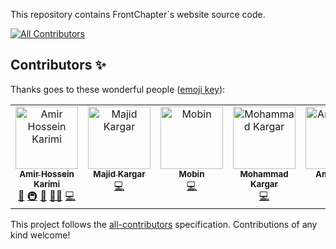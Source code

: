 This repository contains FrontChapter`s website source code.

<!-- ALL-CONTRIBUTORS-BADGE:START - Do not remove or modify this section -->
[![All Contributors](https://img.shields.io/badge/all_contributors-5-orange.svg?style=flat-square)](#contributors-)
<!-- ALL-CONTRIBUTORS-BADGE:END -->

## Contributors ✨

Thanks goes to these wonderful people
([emoji key](https://allcontributors.org/docs/en/emoji-key)):

<!-- ALL-CONTRIBUTORS-LIST:START - Do not remove or modify this section -->
<!-- prettier-ignore-start -->
<!-- markdownlint-disable -->
<table>
  <tbody>
    <tr>
      <td align="center" valign="top" width="14.28%"><a href="https://github.com/AmirHosseinKarimi"><img src="https://avatars.githubusercontent.com/u/17345129?v=4?s=100" width="100px;" alt="Amir Hossein Karimi"/><br /><sub><b>Amir Hossein Karimi</b></sub></a><br /><a href="#projectManagement-AmirHosseinKarimi" title="Project Management">📆</a> <a href="#infra-AmirHosseinKarimi" title="Infrastructure (Hosting, Build-Tools, etc)">🚇</a> <a href="#maintenance-AmirHosseinKarimi" title="Maintenance">🚧</a> <a href="#mentoring-AmirHosseinKarimi" title="Mentoring">🧑‍🏫</a> <a href="#code-AmirHosseinKarimi" title="Code">💻</a></td>
      <td align="center" valign="top" width="14.28%"><a href="https://majidkargar.ir"><img src="https://avatars.githubusercontent.com/u/52089654?v=4?s=100" width="100px;" alt="Majid Kargar"/><br /><sub><b>Majid Kargar</b></sub></a><br /><a href="#code-fulcain" title="Code">💻</a></td>
      <td align="center" valign="top" width="14.28%"><a href="https://github.com/Bravemobin"><img src="https://avatars.githubusercontent.com/u/77383003?v=4?s=100" width="100px;" alt="Mobin"/><br /><sub><b>Mobin</b></sub></a><br /><a href="#code-Bravemobin" title="Code">💻</a></td>
      <td align="center" valign="top" width="14.28%"><a href="https://dofxo.ir"><img src="https://avatars.githubusercontent.com/u/57566624?v=4?s=100" width="100px;" alt="Mohammad Kargar"/><br /><sub><b>Mohammad Kargar</b></sub></a><br /><a href="#code-dofxo" title="Code">💻</a></td>
      <td align="center" valign="top" width="14.28%"><a href="https://github.com/realamirshad"><img src="https://avatars.githubusercontent.com/u/58217619?v=4?s=100" width="100px;" alt="Amir Shad"/><br /><sub><b>Amir Shad</b></sub></a><br /><a href="#code-realamirshad" title="Code">💻</a></td>
    </tr>
  </tbody>
</table>

<!-- markdownlint-restore -->
<!-- prettier-ignore-end -->

<!-- ALL-CONTRIBUTORS-LIST:END -->

This project follows the
[all-contributors](https://github.com/all-contributors/all-contributors)
specification. Contributions of any kind welcome!
